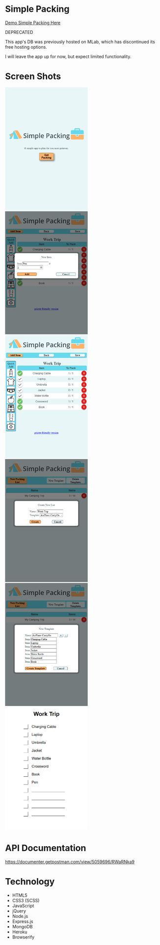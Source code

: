 # Simple Packing
[Demo Simple Packing Here](https://packing-planner.herokuapp.com/)

DEPRECATED

This app's DB was previously hosted on MLab, which has discontinued its free hosting options.

I will leave the app up for now, but expect limited functionality.


# Screen Shots
<img src="docs/imgs/ss1.png" height="400">
<img src="docs/imgs/ss2.png" height="400">
<img src="docs/imgs/ss3.png" height="400">
<img src="docs/imgs/ss4.png" height="400">
<img src="docs/imgs/ss6.png" height="400">
<img src="docs/imgs/ss7.png" height="400">


# API Documentation
https://documenter.getpostman.com/view/5059696/RWaRNka9

# Technology

* HTML5
* CSS3 (SCSS)
* JavaScript
* jQuery
* Node.js
* Express.js
* MongoDB
* Heroku
* Browserify
